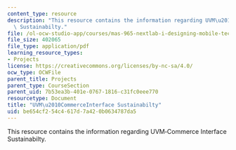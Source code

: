 ```yaml
---
content_type: resource
description: "This resource contains the information regarding UVM\u2010Commerce Interface\
  \ Sustainabilty."
file: /ol-ocw-studio-app/courses/mas-965-nextlab-i-designing-mobile-technologies-for-the-next-billion-users-fall-2008/be654cf254c4617d7a420b0634787da5_MITMAS_965F08_mcomm_m4.pdf
file_size: 402065
file_type: application/pdf
learning_resource_types:
- Projects
license: https://creativecommons.org/licenses/by-nc-sa/4.0/
ocw_type: OCWFile
parent_title: Projects
parent_type: CourseSection
parent_uid: 7b53ea3b-401e-0767-1816-c31fc0eee770
resourcetype: Document
title: "UVM\u2010CommerceInterface Sustainabilty"
uid: be654cf2-54c4-617d-7a42-0b0634787da5
---
```

This resource contains the information regarding UVM‐Commerce Interface Sustainabilty.